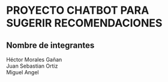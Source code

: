 # PROYECTO CHATBOT PARA SUGERIR RECOMENDACIONES  
## Nombre de integrantes  
Héctor Morales Gañan  
Juan Sebastian Ortiz  
Miguel Angel  